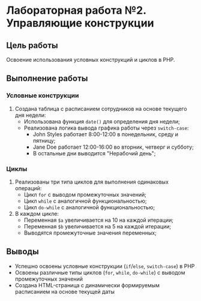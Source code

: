# Лабораторная работа №2. Управляющие конструкции

## Цель работы
Освоение использования условных конструкций и циклов в PHP.

## Выполнение работы

### Условные конструкции
1. Создана таблица с расписанием сотрудников на основе текущего дня недели:
   - Использована функция `date()` для определения дня недели;
   - Реализована логика вывода графика работы через `switch-case`:
     - John Styles работает 8:00-12:00 в понедельник, среду и пятницу;
     - Jane Doe работает 12:00-16:00 во вторник, четверг и субботу;
     - В остальные дни выводится "Нерабочий день";

### Циклы
1. Реализованы три типа циклов для выполнения одинаковых операций:
   - Цикл `for` с выводом промежуточных значений;
   - Цикл `while` с аналогичной функциональностью;
   - Цикл `do-while` с аналогичной функциональностью;
2. В каждом цикле:
   - Переменная `$a` увеличивается на 10 на каждой итерации;
   - Переменная `$b` увеличивается на 5 на каждой итерации;
   - Выводятся промежуточные значения переменных;

## Выводы
- Успешно освоены условные конструкции (`if`/`else`, `switch-case`) в PHP
- Освоены различные типы циклов (`for`, `while`, `do-while`) с выводом промежуточных значений
- Создана HTML-страница с динамически формируемым расписанием на основе текущей даты